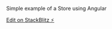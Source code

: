 Simple example of a Store using Angular

[Edit on StackBlitz ⚡️](https://stackblitz.com/edit/angular-d1nh8r)
